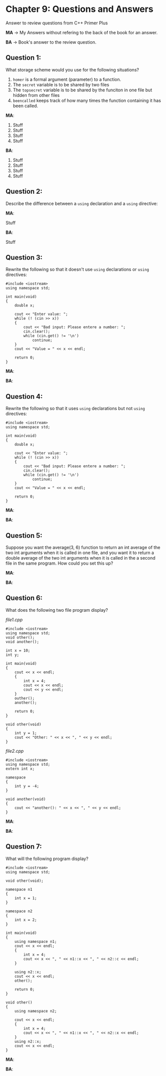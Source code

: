 # Chapter 9: Questions and Answers
Answer to review questions from C++ Primer Plus

**MA** -> My Answers without refering to the back of the book for an answer.

**BA** -> Book's answer to the review question.

## Question 1: 
What storage scheme would you use for the following situations?

1. `homer` is a formal argument (parameter) to a function.
2. The `secret` variable is to be shared by two files
3. The `topsecret` variable is to be shared by the funciton in one file but hidden from other files
4. `beencalled` keeps track of how many times the function containing it has been called.

**MA**:

1. Stuff
2. Stuff
3. Stuff
4. Stuff

**BA**:

1. Stuff
2. Stuff
3. Stuff
4. Stuff

## Question 2: 
Describe the difference between a `using` declaration and a `using` directive:

**MA**:

Stuff

**BA**:

Stuff

## Question 3: 
Rewrite the following so that it doesn't use `using` declarations or `using` directives:

```
#include <iostream>
using namespace std;

int main(void)
{
    double x;
    
    cout << "Enter value: ";
    while (! (cin >> x))
    {
        cout << "Bad input: Please entere a number: ";
        cin.clear();
        while (cin.get() != '\n')
            continue;
    }
    cout << "Value = " << x << endl;

    return 0;
}
```

**MA**:



**BA**:



## Question 4: 
Rewrite the following so that it uses `using` declarations but not `using` directives:

```
#include <iostream>
using namespace std;

int main(void)
{
    double x;
    
    cout << "Enter value: ";
    while (! (cin >> x))
    {
        cout << "Bad input: Please entere a number: ";
        cin.clear();
        while (cin.get() != '\n')
            continue;
    }
    cout << "Value = " << x << endl;

    return 0;
}
```

**MA**:



**BA**:



## Question 5: 
Suppose you want the average(3, 6) function to return an int average of the two int arguments when it is called in one file, and you want it to return a double average of the two int arguments when it is called in the a second file in the same program. How could you set this up?

**MA**:



**BA**:



## Question 6: 
What does the following two file program display?

*file1.cpp*
```
#include <iostream>
using namespace std;
void other();
void another();

int x = 10;
int y;

int main(void)
{
    cout << x << endl;
    {
        int x = 4;
        cout << x << endl;
        cout << y << endl;
    }
    outher();
    another();

    return 0;
}

void other(void)
{
    int y = 1;
    cout << "Other: " << x << ", " << y << endl;
}
```

*file2.cpp*
```
#include <iostream>
using namespace std;
extern int x;

namespace
{
    int y = -4;
}

void another(void)
{
    cout << "another(): " << x << ", " << y << endl;
}
```

**MA**:



**BA**:



## Question 7: 
What will the following program display?

```
#include <iostream>
using namespace std;

void other(void);

namespace n1
{
    int x = 1;
}

namespace n2
{
    int x = 2;
}

int main(void)
{
    using namespace n1;
    cout << x << endl;
    {
        int x = 4;
        cout << x << ", " << n1::x << ", " << n2::c << endl;
    }

    using n2::x;
    cout << x << endl;
    other();

    return 0;
}

void other()
{
    using namespace n2;

    cout << x << endl;
    {
        int x = 4;
        cout << x << ", " << n1::x << ", " << n2::x << endl;
    }
    using n2::x;
    cout << x << endl;
}
```

**MA**:



**BA**:




